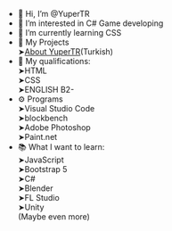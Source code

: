 - 👋 Hi, I’m @YuperTR <br>
- 👀 I’m interested in C# Game developing <br>
- 🌱 I’m currently learning CSS <br>
- 📝 My Projects<br>
  ➤<a href="http://yupertr.html-5.me/index.html">About YuperTR</a>(Turkish)
- 📖 My qualifications: <br>
  ➤HTML<br>
  ➤CSS <br>
  ➤ENGLISH B2- <br>
- ⚙️ Programs<br>
  ➤Visual Studio Code<br>
  ➤blockbench<br>
  ➤Adobe Photoshop<br>
  ➤Paint.net<br>
- 📚 What I want to learn: <br>
  ➤JavaScript <br>
  ➤Bootstrap 5 <br>
  ➤C# <br>
  ➤Blender <br>
  ➤FL Studio <br>
  ➤Unity<br>
  (Maybe even more)

<!---
YuperTR/YuperTR is a ✨ special ✨ repository because its `README.md` (this file) appears on your GitHub profile.
You can click the Preview link to take a look at your changes.
--->
